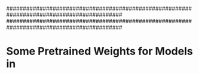 ###########################################################################################
###########################################################################################
# Some Pretrained Weights for Models in 


